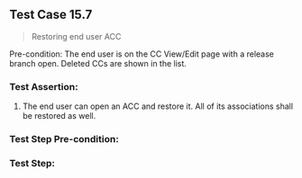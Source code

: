## Test Case 15.7

> Restoring end user ACC

Pre-condition: The end user is on the CC View/Edit page with a release branch open. Deleted CCs are shown in the list.



### Test Assertion:

1. The end user can open an ACC and restore it. All of its associations shall be restored as well.

### Test Step Pre-condition:



### Test Step: